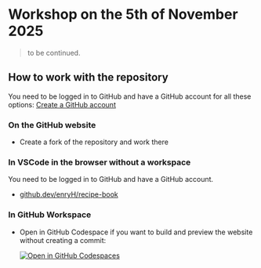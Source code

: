 # Workshop on the 5th of November 2025

> to be continued.

## How to work with the repository

You need to be logged in to GitHub and have a GitHub account for all these options:
[Create a GitHub account](https://github.com/join)

### On the GitHub website

- Create a fork of the repository and work there

### In VSCode in the browser without a workspace

You need to be logged in to GitHub and have a GitHub account.

- [github.dev/enryH/recipe-book](https://github.dev/enryH/recipe-book)

### In GitHub Workspace

- Open in GitHub Codespace if you want to build and preview the website without 
  creating a commit:

  [![Open in GitHub Codespaces](https://github.com/codespaces/badge.svg)](https://github.com/codespaces/new?hide_repo_select=true&ref=main&repo=1053356553&skip_quickstart=true)


